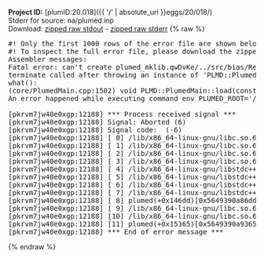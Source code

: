 **Project ID:** [plumID:20.018]({{ '/' | absolute_url }}eggs/20/018/)  
Stderr for source:  na/plumed.inp   
Download: [zipped raw stdout](plumed.inp.plumed.stdout.txt.zip) - [zipped raw stderr](plumed.inp.plumed.stderr.txt.zip) 
{% raw %}
<pre>
#! Only the first 1000 rows of the error file are shown below
#! To inspect the full error file, please download the zipped raw stderr file above
Assembler messages:
Fatal error: can't create plumed_mklib.qwDvKe/../src/bias/ReweightGeomFES.o: No such file or directory
terminate called after throwing an instance of 'PLMD::Plumed::ExceptionError'
what():
(core/PlumedMain.cpp:1502) void PLMD::PlumedMain::load(const std::string&)
An error happened while executing command env PLUMED_ROOT='/home/runner/opt/lib/plumed' PLUMED_VERSION='2.10.0' PLUMED_HTMLDIR='/home/runner/opt/share/doc/plumed' PLUMED_INCLUDEDIR='/home/runner/opt/include' PLUMED_PROGRAM_NAME='plumed' PLUMED_IS_INSTALLED='yes' "/home/runner/opt/lib/plumed"/scripts/mklib.sh -n -o ./../src/bias/ReweightGeomFES.2.10.0.so ../src/bias/ReweightGeomFES.cpp

[pkrvm7jw40e0xgp:12188] *** Process received signal ***
[pkrvm7jw40e0xgp:12188] Signal: Aborted (6)
[pkrvm7jw40e0xgp:12188] Signal code:  (-6)
[pkrvm7jw40e0xgp:12188] [ 0] /lib/x86_64-linux-gnu/libc.so.6(+0x45330)[0x7f37b2845330]
[pkrvm7jw40e0xgp:12188] [ 1] /lib/x86_64-linux-gnu/libc.so.6(pthread_kill+0x11c)[0x7f37b289eb2c]
[pkrvm7jw40e0xgp:12188] [ 2] /lib/x86_64-linux-gnu/libc.so.6(gsignal+0x1e)[0x7f37b284527e]
[pkrvm7jw40e0xgp:12188] [ 3] /lib/x86_64-linux-gnu/libc.so.6(abort+0xdf)[0x7f37b28288ff]
[pkrvm7jw40e0xgp:12188] [ 4] /lib/x86_64-linux-gnu/libstdc++.so.6(+0xa5ff5)[0x7f37b2ca5ff5]
[pkrvm7jw40e0xgp:12188] [ 5] /lib/x86_64-linux-gnu/libstdc++.so.6(+0xbb0da)[0x7f37b2cbb0da]
[pkrvm7jw40e0xgp:12188] [ 6] /lib/x86_64-linux-gnu/libstdc++.so.6(_ZSt10unexpectedv+0x0)[0x7f37b2ca5a55]
[pkrvm7jw40e0xgp:12188] [ 7] /lib/x86_64-linux-gnu/libstdc++.so.6(+0xa5a6f)[0x7f37b2ca5a6f]
[pkrvm7jw40e0xgp:12188] [ 8] plumed(+0x146dd)[0x5649390a86dd]
[pkrvm7jw40e0xgp:12188] [ 9] /lib/x86_64-linux-gnu/libc.so.6(+0x2a1ca)[0x7f37b282a1ca]
[pkrvm7jw40e0xgp:12188] [10] /lib/x86_64-linux-gnu/libc.so.6(__libc_start_main+0x8b)[0x7f37b282a28b]
[pkrvm7jw40e0xgp:12188] [11] plumed(+0x15365)[0x5649390a9365]
[pkrvm7jw40e0xgp:12188] *** End of error message ***
</pre>
{% endraw %}
